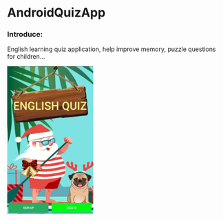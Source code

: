 # AndroidQuizApp

<h3>Introduce:</h3>
<p>English learning quiz application, help improve memory, puzzle questions for children...</p>

<img src="https://github.com/NgTheLuan/AndroidQuizApp/blob/master/img/Home.png" width="200"/>
